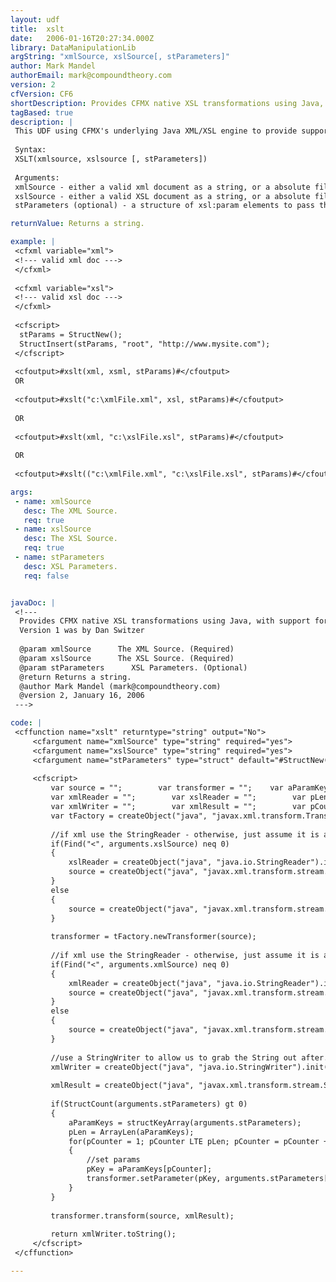 ```yaml
---
layout: udf
title:  xslt
date:   2006-01-16T20:27:34.000Z
library: DataManipulationLib
argString: "xmlSource, xslSource[, stParameters]"
author: Mark Mandel
authorEmail: mark@compoundtheory.com
version: 2
cfVersion: CF6
shortDescription: Provides CFMX native XSL transformations using Java, with support for parameter pass through and relative &amp;lt;xsl&#58;import&amp;gt; tags.
tagBased: true
description: |
 This UDF using CFMX's underlying Java XML/XSL engine to provide support for XSL transformations.  Natively CFMX does not provide support for parameters to be passed through to XSL stylesheets, nor does it allow for relative use of &amp;lt;xsl:import&amp;gt; tags due to the fact that xsl files must first be read into memory via &lt;CFFILE&gt;.  This UDF works around this by leveraging the underlying Java which supports parameter pass through, and also allows you enter a file path for your xml/xsl document.
 
 Syntax:
 XSLT(xmlsource, xslsource [, stParameters])
 
 Arguments:
 xmlSource - either a valid xml document as a string, or a absolute file path to a XML file.
 xslSource - either a valid XSL document as a string, or a absolute file path to a XSL file.
 stParameters (optional) - a structure of xsl:param elements to pass through where the key is the name of the param, and the value is the value of the param being passed through.  Do note that StructInsert() will need to be used as param names are case sensitive, and otherwise the struct key value will be in uppercase.

returnValue: Returns a string.

example: |
 <cfxml variable="xml">
 <!--- valid xml doc --->
 </cfxml>
 
 <cfxml variable="xsl">
 <!--- valid xsl doc --->
 </cfxml>
 
 <cfscript>
  stParams = StructNew();
  StructInsert(stParams, "root", "http://www.mysite.com");
 </cfscript>
 
 <cfoutput>#xslt(xml, xsml, stParams)#</cfoutput>
 OR
 
 <cfoutput>#xslt("c:\xmlFile.xml", xsl, stParams)#</cfoutput>
 
 OR
 
 <cfoutput>#xslt(xml, "c:\xslFile.xsl", stParams)#</cfoutput>
 
 OR
 
 <cfoutput>#xslt(("c:\xmlFile.xml", "c:\xslFile.xsl", stParams)#</cfoutput>

args:
 - name: xmlSource
   desc: The XML Source.
   req: true
 - name: xslSource
   desc: The XSL Source.
   req: true
 - name: stParameters
   desc: XSL Parameters.
   req: false


javaDoc: |
 <!---
  Provides CFMX native XSL transformations using Java, with support for parameter pass through and relative &amp;lt;xsl:import&amp;gt; tags.
  Version 1 was by Dan Switzer
  
  @param xmlSource      The XML Source. (Required)
  @param xslSource      The XSL Source. (Required)
  @param stParameters      XSL Parameters. (Optional)
  @return Returns a string. 
  @author Mark Mandel (mark@compoundtheory.com) 
  @version 2, January 16, 2006 
 --->

code: |
 <cffunction name="xslt" returntype="string" output="No">
     <cfargument name="xmlSource" type="string" required="yes">
     <cfargument name="xslSource" type="string" required="yes">
     <cfargument name="stParameters" type="struct" default="#StructNew()#" required="No">
     
     <cfscript>
         var source = "";        var transformer = "";    var aParamKeys = "";    var pKey = "";
         var xmlReader = "";        var xslReader = "";        var pLen = 0;
         var xmlWriter = "";        var xmlResult = "";        var pCounter = 0;
         var tFactory = createObject("java", "javax.xml.transform.TransformerFactory").newInstance();
         
         //if xml use the StringReader - otherwise, just assume it is a file source.
         if(Find("<", arguments.xslSource) neq 0)
         {
             xslReader = createObject("java", "java.io.StringReader").init(arguments.xslSource);
             source = createObject("java", "javax.xml.transform.stream.StreamSource").init(xslReader);
         }
         else
         {
             source = createObject("java", "javax.xml.transform.stream.StreamSource").init("file:///#arguments.xslSource#");
         }
         
         transformer = tFactory.newTransformer(source);
         
         //if xml use the StringReader - otherwise, just assume it is a file source.
         if(Find("<", arguments.xmlSource) neq 0)
         {
             xmlReader = createObject("java", "java.io.StringReader").init(arguments.xmlSource);
             source = createObject("java", "javax.xml.transform.stream.StreamSource").init(xmlReader);
         }
         else
         {
             source = createObject("java", "javax.xml.transform.stream.StreamSource").init("file:///#arguments.xmlSource#");
         }
         
         //use a StringWriter to allow us to grab the String out after.
         xmlWriter = createObject("java", "java.io.StringWriter").init();
         
         xmlResult = createObject("java", "javax.xml.transform.stream.StreamResult").init(xmlWriter);        
         
         if(StructCount(arguments.stParameters) gt 0)
         {
             aParamKeys = structKeyArray(arguments.stParameters);
             pLen = ArrayLen(aParamKeys);
             for(pCounter = 1; pCounter LTE pLen; pCounter = pCounter + 1)
             {
                 //set params
                 pKey = aParamKeys[pCounter];
                 transformer.setParameter(pKey, arguments.stParameters[pKey]);            
             }    
         }
         
         transformer.transform(source, xmlResult);
         
         return xmlWriter.toString();
     </cfscript>
 </cffunction>

---
```


